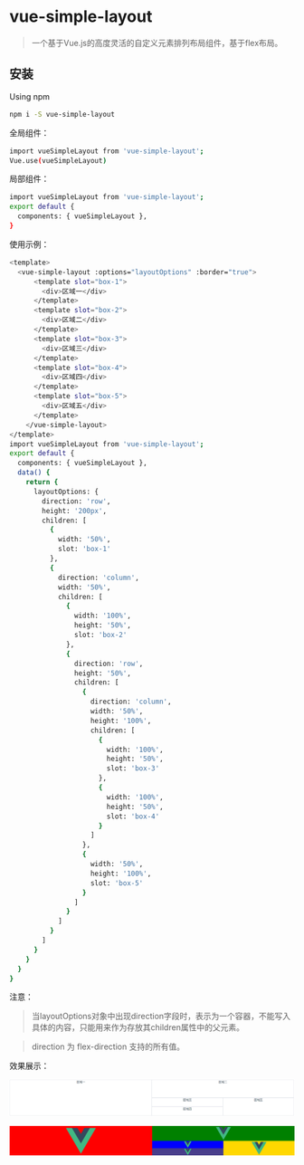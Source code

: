 # vue-simple-layout

> 一个基于Vue.js的高度灵活的自定义元素排列布局组件，基于flex布局。

## 安装

Using npm
``` bash
npm i -S vue-simple-layout
```

全局组件：
``` bash
import vueSimpleLayout from 'vue-simple-layout';
Vue.use(vueSimpleLayout)
```

局部组件：
``` bash
import vueSimpleLayout from 'vue-simple-layout';
export default {
  components: { vueSimpleLayout },
}
```

使用示例：
``` bash
<template>
  <vue-simple-layout :options="layoutOptions" :border="true">
      <template slot="box-1">
        <div>区域一</div>
      </template>
      <template slot="box-2">
        <div>区域二</div>
      </template>
      <template slot="box-3">
        <div>区域三</div>
      </template>
      <template slot="box-4">
        <div>区域四</div>
      </template>
      <template slot="box-5">
        <div>区域五</div>
      </template>
    </vue-simple-layout>
</template>
import vueSimpleLayout from 'vue-simple-layout';
export default {
  components: { vueSimpleLayout },
  data() {
    return {
      layoutOptions: {
        direction: 'row',
        height: '200px',
        children: [
          {
            width: '50%',
            slot: 'box-1'
          },
          {
            direction: 'column',
            width: '50%',
            children: [
              {
                width: '100%',
                height: '50%',
                slot: 'box-2'
              },
              {
                direction: 'row',
                height: '50%',
                children: [
                  {
                    direction: 'column',
                    width: '50%',
                    height: '100%',
                    children: [
                      {
                        width: '100%',
                        height: '50%',
                        slot: 'box-3'
                      },
                      {
                        width: '100%',
                        height: '50%',
                        slot: 'box-4'
                      }
                    ]
                  },
                  {
                    width: '50%',
                    height: '100%',
                    slot: 'box-5'
                  }
                ]
              }
            ]
          }
        ]
      }
    }
  }
}
```
注意：

> 当layoutOptions对象中出现direction字段时，表示为一个容器，不能写入具体的内容，只能用来作为存放其children属性中的父元素。

> direction 为 flex-direction 支持的所有值。

效果展示：

![效果2](https://raw.githubusercontent.com/tinysimple/vue-simple-layout/master/src/assets/example2.PNG)

![效果1](https://raw.githubusercontent.com/tinysimple/vue-simple-layout/master/src/assets/example1.PNG)

